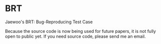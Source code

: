 BRT
====

Jaewoo's BRT: Bug-Reproducing Test Case

Because the source code is now being used for future papers, it is not fully open to public yet.
If you need source code, please send me an email.
